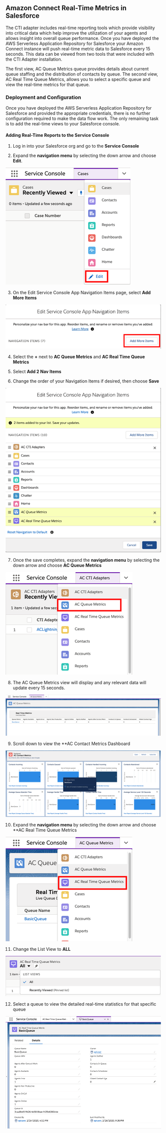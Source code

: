 <h2 id="amazon-connect-real-time-metrics-in-salesforce" > Amazon Connect Real-Time Metrics in Salesforce </h2>

The CTI adapter includes real-time reporting tools which provide
visibility into critical data which help improve the utilization of your
agents and allows insight into overall queue performance. Once you have
deployed the AWS Serverless Application Repository for Salesforce your
Amazon Connect instance will push real-time metric data to Salesforce
every 15 seconds. This data can be viewed from two tools that were
included with the CTI Adapter installation.

The first view, AC Queue Metrics queue provides details about current
queue staffing and the distribution of contacts by queue. The second
view, AC Real Time Queue Metrics, allows you to select a specific queue
and view the real-time metrics for that queue.

### Deployment and Configuration

Once you have deployed the AWS Serverless Application Repository for
Salesforce and provided the appropriate credentials, there is no further
configuration required to make the data flow work. The only remaining
task is to add the real-time views to your Salesforce console.

#### Adding Real-Time Reports to the Service Console

1.  Log in into your Salesforce org and go to the **Service Console**

2.  Expand the **navigation menu** by selecting the down arrow and
    choose **Edit**.

    
<img src="../media/image40.png" />

3.  On the Edit Service Console App Navigation Items page, select **Add
    More Items**

    
<img src="../media/image41.png" />

4.  Select the **+** next to **AC Queue Metrics** and **AC Real Time
    Queue Metrics**

5.  Select **Add 2 Nav Items**

6.  Change the order of your Navigation Items if desired, then choose
    **Save**

    
<img src="../media/image194.png" />

7.  Once the save completes, expand the **navigation menu** by selecting
    the down arrow and choose **AC Queue Metrics**

    
<img src="../media/image195.png" />

8.  The AC Queue Metrics view will display and any relevant data will
    update every 15 seconds.

    
<img src="../media/image196.png" />

9.  Scroll down to view the **AC Contact Metrics Dashboard

<img src="../media/image197.png" />

10. Expand the **navigation menu** by selecting the down arrow and
    choose **AC Real Time Queue Metrics

    
<img src="../media/image198.png" />

11. Change the List View to **ALL**

<img src="../media/image199.png" />

12. Select a queue to view the detailed real-time statistics for that
    specific queue

    
<img src="../media/image200.png" />